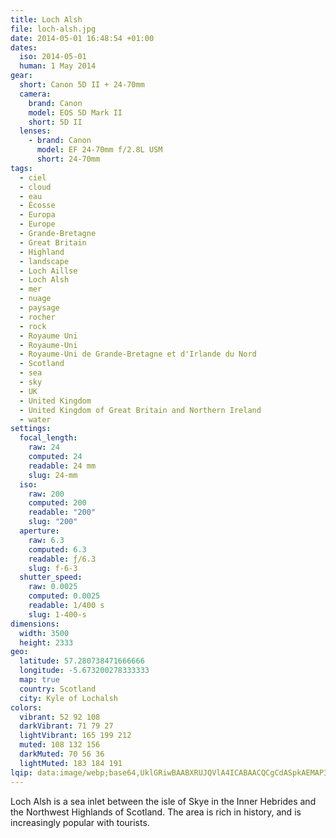 ```yaml
---
title: Loch Alsh
file: loch-alsh.jpg
date: 2014-05-01 16:48:54 +01:00
dates:
  iso: 2014-05-01
  human: 1 May 2014
gear:
  short: Canon 5D II + 24-70mm
  camera:
    brand: Canon
    model: EOS 5D Mark II
    short: 5D II
  lenses:
    - brand: Canon
      model: EF 24-70mm f/2.8L USM
      short: 24-70mm
tags:
  - ciel
  - cloud
  - eau
  - Écosse
  - Europa
  - Europe
  - Grande-Bretagne
  - Great Britain
  - Highland
  - landscape
  - Loch Aillse
  - Loch Alsh
  - mer
  - nuage
  - paysage
  - rocher
  - rock
  - Royaume Uni
  - Royaume-Uni
  - Royaume-Uni de Grande-Bretagne et d'Irlande du Nord
  - Scotland
  - sea
  - sky
  - UK
  - United Kingdom
  - United Kingdom of Great Britain and Northern Ireland
  - water
settings:
  focal_length:
    raw: 24
    computed: 24
    readable: 24 mm
    slug: 24-mm
  iso:
    raw: 200
    computed: 200
    readable: "200"
    slug: "200"
  aperture:
    raw: 6.3
    computed: 6.3
    readable: ƒ/6.3
    slug: f-6-3
  shutter_speed:
    raw: 0.0025
    computed: 0.0025
    readable: 1/400 s
    slug: 1-400-s
dimensions:
  width: 3500
  height: 2333
geo:
  latitude: 57.280738471666666
  longitude: -5.673200278333333
  map: true
  country: Scotland
  city: Kyle of Lochalsh
colors:
  vibrant: 52 92 108
  darkVibrant: 71 79 27
  lightVibrant: 165 199 212
  muted: 108 132 156
  darkMuted: 70 56 36
  lightMuted: 183 184 191
lqip: data:image/webp;base64,UklGRiwBAABXRUJQVlA4ICABAACQCgCdASpkAEMAP3Gkwlm7v6+lMVUce/AuCWdtol0wD2lEYCZFEGMink0NKz7BuYD1BBC/rEtbFNyjlx1QR0a4WeHg1nch95ADXOL+CAOIAqoMhiUN293bj3PuiAAAqSh7SfrA4heiHEKF7iqwtZmOUkl1pFCre7R0Wz+4CVfXNwprT3JYw2vc41XsYCBT1riamlKh3OV6f7LkvZQsLSTbI1X0D3n3jlSRdaHQImo30Xv6rlh6CjlAMAcRf40+vFzYdwsmx1whZRTlr1R72bzEMZVAY4HRNeaEt0hoTiLwDJKOQ2ZzfZ4fkmUm31OtmOJYtjcMUv1RmR5fD3HWydnk3pcu6nURtmBkX6oP6t2dX8BilNChbmOv+0KdqMUAAAA=
---
```


Loch Alsh is a sea inlet between the isle of Skye in the Inner Hebrides and the Northwest Highlands of Scotland. The area is rich in history, and is increasingly popular with tourists.
